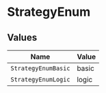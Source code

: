 # StrategyEnum


## Values

| Name                | Value               |
| ------------------- | ------------------- |
| `StrategyEnumBasic` | basic               |
| `StrategyEnumLogic` | logic               |